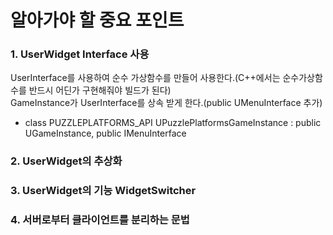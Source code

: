 
# 알아가야 할 중요 포인트

### 1. UserWidget Interface 사용
UserInterface를 사용하여 순수 가상함수를 만들어 사용한다.(C++에서는 순수가상함수를 반드시 어딘가 구현해줘야 빌드가 된다) <br>
GameInstance가 UserInterface를 상속 받게 한다.(public UMenuInterface 추가) <br>
+ class PUZZLEPLATFORMS_API UPuzzlePlatformsGameInstance : public UGameInstance, public IMenuInterface
### 2. UserWidget의 추상화

### 3. UserWidget의 기능 WidgetSwitcher

### 4. 서버로부터 클라이언트를 분리하는 문법
